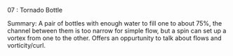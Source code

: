 07 : Tornado Bottle

Summary: A pair of bottles with enough water to fill one to about 75%, the channel between them is too narrow for simple flow, but a spin can set up a vortex from one to the other. Offers an oppurtunity to talk about flows and vorticity/curl.
	